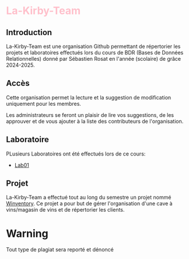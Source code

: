 # <font color='pink'>La-Kirby-Team </font>
## Introduction
La-Kirby-Team est une organisation Github permettant de répertorier les projets et laboratoires effectués lors du cours de BDR (Bases de Données Relationnelles) donné par Sébastien Rosat en l'année (scolaire) de grâce 2024-2025.

## Accès
Cette organisation permet la lecture et la suggestion de modification uniquement pour les membres. 

Les administrateurs se feront un plaisir de lire vos suggestions, de les approuver et de vous ajouter à la liste des contributeurs de l'organisation.

## Laboratoire
PLusieurs Laboratoires ont été effectués lors de ce cours:
- [Lab01](https://github.com/La-Kirby-Team/Lab01)

## Projet
La-Kirby-Team a effectué tout au long du semestre un projet nommé [Winventory](https://github.com/La-Kirby-Team/BDR-Project). 
Ce projet a pour but de gérer l'organisation d'une cave à vins/magasin de vins et de répertorier les clients.



# Warning
Tout type de plagiat sera reporté et dénoncé

